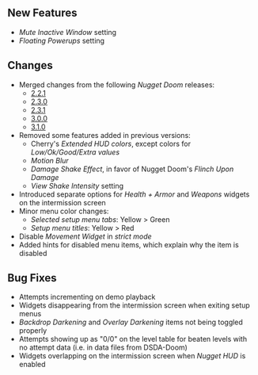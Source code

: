 ## New Features

- _Mute Inactive Window_ setting
- _Floating Powerups_ setting

## Changes

- Merged changes from the following _Nugget Doom_ releases:
	- [2.2.1](https://github.com/MrAlaux/Nugget-Doom/releases/tag/nugget-doom-2.2.1)
	- [2.3.0](https://github.com/MrAlaux/Nugget-Doom/releases/tag/nugget-doom-2.3.0)
	- [2.3.1](https://github.com/MrAlaux/Nugget-Doom/releases/tag/nugget-doom-2.3.1)
	- [3.0.0](https://github.com/MrAlaux/Nugget-Doom/releases/tag/nugget-doom-3.0.0)
	- [3.1.0](https://github.com/MrAlaux/Nugget-Doom/releases/tag/nugget-doom-3.1.0)
- Removed some features added in previous versions:
	- Cherry's _Extended HUD colors_, except colors for _Low/Ok/Good/Extra values_
	- _Motion Blur_
	- _Damage Shake Effect_, in favor of Nugget Doom's _Flinch Upon Damage_
	- _View Shake Intensity_ setting
- Introduced separate options for _Health + Armor_ and _Weapons_ widgets on the intermission screen
- Minor menu color changes:
	- _Selected setup menu tabs_: Yellow > Green
	- _Setup menu titles_: Yellow > Red
- Disable _Movement Widget_ in _strict mode_
- Added hints for disabled menu items, which explain why the item is disabled

## Bug Fixes

- Attempts incrementing on demo playback
- Widgets disappearing from the intermission screen when exiting setup menus
- _Backdrop Darkening_ and _Overlay Darkening_ items not being toggled properly
- Attempts showing up as "0/0" on the level table for beaten levels with no attempt data (i.e. in data files from DSDA-Doom)
- Widgets overlapping on the intermission screen when _Nugget HUD_ is enabled